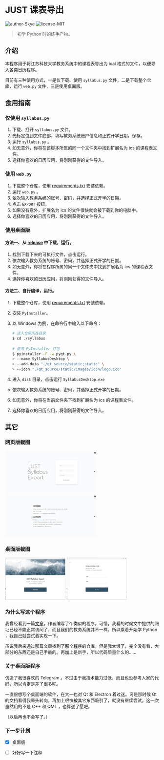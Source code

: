# JUST 课表导出

![author-Skye](https://img.shields.io/badge/author-Skye-8F77B5.svg)
![license-MIT](https://img.shields.io/github/license/JUST-NC/syllabus)

> 初学 Python 时的练手产物。

## 介绍
本程序用于将江苏科技大学教务系统中的课程表导出为 ical 格式的文件，以便导入各类日历程序。

目前有三种使用方式，一是仅下载、使用 `syllabus.py` 文件，二是下载整个仓库，运行 `web.py` 文件，三是使用桌面版。

## 食用指南

### 仅使用 `syllabus.py`

1. 下载、打开 `syllabus.py` 文件。
2. 光标定位到文件底部，填写教务系统账户信息和正式开学日期，保存。
3. 运行 `syllabus.py` 。
4. 如无意外，你将在该脚本所属的同一个文件夹中找到扩展名为 ics  的课程表文件。
5. 选择你喜欢的日历应用，将刚刚获得的文件导入。

### 使用 `web.py`

1. 下载整个仓库，使用 [requirements.txt](https://github.com/SkyeYoung/syllabus/blob/master/requirements.txt) 安装依赖。
2. 运行 `web.py` 。
3. 依次输入教务系统的账号、密码，并选择正式开学的日期。
4. 点击 `EXPORT` 按钮。
5. 如果没有意外，扩展名为 ics 的文件很快就会被下载到你的电脑中。
6. 选择你喜欢的日历应用，将刚刚获得的文件导入。

### 使用桌面版

#### 方法一、从 [release](https://github.com/SkyeYoung/syllabus/releases) 中下载，运行。

1. 找到下载下来的可执行文件，点击运行。
2. 依次输入教务系统的账号、密码，并选择正式开学的日期。
3. 如无意外，你将在程序所属的同一个文件夹中找到扩展名为 ics  的课程表文件。
4. 选择你喜欢的日历应用，将刚刚获得的文件导入。

#### 方法二、自行编译，运行。

1. 下载整个仓库，使用 [requirements.txt](https://github.com/SkyeYoung/syllabus/blob/master/requirements.txt) 安装依赖。

2. 安装 `PyInstaller`。

3. 以 Windows 为例，在命令行中输入以下命令：

   ```bash
   # 进入仓库所在目录
   $ cd ./syllabus
   
   # 使用 PyInstaller 打包
   $ pyinstaller -F -w pyqt.py \
   > --name SyllabusDesktop \
   > --add-data "./qt_source/static;static" \
   > --icon "./qt_source/static/images/icon/logo.ico"
   ```

   

4. 进入 `dist` 目录，点击运行 `SyllabusDesktop.exe`

5. 依次输入教务系统的账号、密码，并选择正式开学的日期。

6. 如无意外，你将在当前文件夹下找到扩展名为 ics  的课程表文件。

7. 选择你喜欢的日历应用，将刚刚获得的文件导入。

## 其它

### 网页版截图


<img src="/images/web_screenshot_1.png" alt="说明" height="140">

<img src="/images/web_screenshot_2.png" alt="说明" height="140">

### 桌面版截图

<img src="/images/desktop_screenshot_1.png" alt="首页" height="140">

<img src="/images/desktop_screenshot_2.png" alt="首页" height="140">

### 为什么写这个程序

我曾经看到一篇[文章](https://hfo4.github.io/2017/12/22/e5-b0-86-e8-af-be-e8-a1-a8-e5-af-bc-e5-85-a5-e6-97-a5-e5-8e-86-ef-bc-8c-e8-ae-a9-e6-97-a5-e5-8e-86-e5-86-8d-e6-ac-a1-e4-bc-9f-e5-a4-a7/)，作者编写了个类似的程序。可惜，我看的时候文中提供的网址已经不能正常访问了，而且我们的教务系统并不一样。所以乘着开始学 Python ，我自己就尝试着实现一下。

虽说我后来通过那篇文章找到了那个程序的仓库，但是我太懒了，完全没有看，大部分的东西还是自己手敲的。再加上是新手，所以代码质量什么的……

### 关于桌面版程序

仿造了我很喜欢的 Telegram 。不过由于我技术能力过低，而且也没参考人家的代码，所以肯定是差了很多吧。

一直很想写个桌面端的软件，在大一也对 Qt 和 Electron 着过迷。可是那时候 Qt 的文档看得我晕头转向，再加上很快被其它东西吸引了，就没有继续尝试。这一次虽然用的不是 C++ 和 QML ，也算遂了愿吧。

（以后再也不会写了。）

### 下一步计划

- [x] 桌面版
- [ ] 好好写一下注释


